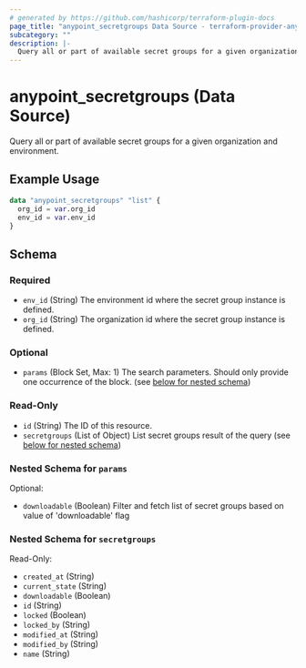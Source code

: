 ```yaml
---
# generated by https://github.com/hashicorp/terraform-plugin-docs
page_title: "anypoint_secretgroups Data Source - terraform-provider-anypoint"
subcategory: ""
description: |-
  Query all or part of available secret groups for a given organization and environment.
---
```


# anypoint_secretgroups (Data Source)

Query all or part of available secret groups for a given organization and environment.

## Example Usage

```terraform
data "anypoint_secretgroups" "list" {
  org_id = var.org_id
  env_id = var.env_id
}
```

<!-- schema generated by tfplugindocs -->
## Schema

### Required

- `env_id` (String) The environment id where the secret group instance is defined.
- `org_id` (String) The organization id where the secret group instance is defined.

### Optional

- `params` (Block Set, Max: 1) The search parameters. Should only provide one occurrence of the block. (see [below for nested schema](#nestedblock--params))

### Read-Only

- `id` (String) The ID of this resource.
- `secretgroups` (List of Object) List secret groups result of the query (see [below for nested schema](#nestedatt--secretgroups))

<a id="nestedblock--params"></a>
### Nested Schema for `params`

Optional:

- `downloadable` (Boolean) Filter and fetch list of secret groups based on value of 'downloadable' flag


<a id="nestedatt--secretgroups"></a>
### Nested Schema for `secretgroups`

Read-Only:

- `created_at` (String)
- `current_state` (String)
- `downloadable` (Boolean)
- `id` (String)
- `locked` (Boolean)
- `locked_by` (String)
- `modified_at` (String)
- `modified_by` (String)
- `name` (String)


